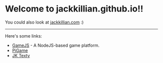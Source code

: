 # Welcome to jackkillian.github.io!!
You could also look at [jackkillian.com](https://jackkillian.com "Jackkillian's website") :)

---

Here's some links:  
- [GameJS](/GameJS "1.0-beta1 released!") - A NodeJS-based game platform.
- [PiGame](/PiGame "Meet the cheap, easy-to-use, and fun game console!")
- [JK Texty](/JK-Texty "JK Texty")
